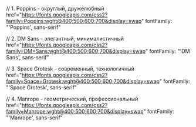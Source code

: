 // 1. Poppins - округлый, дружелюбный
href="https://fonts.googleapis.com/css2?family=Poppins:wght@400;500;600;700&display=swap"
fontFamily: "'Poppins', sans-serif"

// 2. DM Sans - элегантный, минималистичный
href="https://fonts.googleapis.com/css2?family=DM+Sans:wght@400;500;600;700&display=swap"
fontFamily: "'DM Sans', sans-serif"

// 3. Space Grotesk - современный, технологичный
href="https://fonts.googleapis.com/css2?family=Space+Grotesk:wght@400;500;600;700&display=swap"
fontFamily: "'Space Grotesk', sans-serif"

// 4. Manrope - геометрический, профессиональный
href="https://fonts.googleapis.com/css2?family=Manrope:wght@400;500;600;700&display=swap"
fontFamily: "'Manrope', sans-serif"